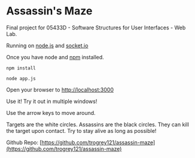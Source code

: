 Assassin's Maze
==========

Final project for 05433D - Software Structures for User Interfaces - Web Lab.

Running on [node.js](http://nodejs.org/) and [socket.io](http://socket.io/)

Once you have node and [npm](http://npmjs.org/) installed.

`npm install`

`node app.js`

Open your browser to [http://localhost:3000](http://localhost:3000)

Use it! Try it out in multiple windows!

Use the arrow keys to move around.

Targets are the white circles. Assassins are the black circles. They can kill the target upon contact. Try to stay alive as long as possible!

Github Repo: [https://github.com/trogrey121/assassin-maze](https://github.com/trogrey121/assassin-maze)